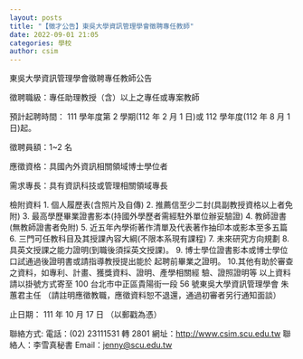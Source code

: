 ```yaml
---
layout: posts
title: "【徵才公告】東吳大學資訊管理學會徵聘專任教師"
date: 2022-09-01 21:05
categories: 學校
author: csim
---
```


東吳大學資訊管理學會徵聘專任教師公告

徵聘職級：專任助理教授（含）以上之專任或專案教師

預計起聘時間： 111 學年度第 2 學期(112 年 2 月 1 日)或 112 學年度(112 年 8 月 1 日)起。

徵聘員額：1~2 名

應徵資格：具國內外資訊相關領域博士學位者

需求專長：具有資訊科技或管理相關領域專長

檢附資料 1. 個人履歷表(含照片及自傳) 2. 推薦信至少二封(具副教授資格以上者免附) 3. 最高學歷畢業證書影本(持國外學歷者需經駐外單位辦妥驗證) 4. 教師證書(無教師證書者免附) 5. 近五年內學術著作清單及代表著作抽印本或影本至多五篇 6. 三門可任教科目及其授課內容大綱(不限本系現有課程) 7. 未來研究方向規劃 8. 具英文授課之能力證明(到職後須採英文授課)。 9. 博士學位證書影本或博士學位口試通過後證明書或請指導教授提出能於 起聘前畢業之證明。 10.其他有助於審查之資料，如專利、計畫、獲獎資料、證明、產學相關經 驗、證照證明等 以上資料請以掛號方式寄至 100 台北市中正區貴陽街一段 56 號東吳大學資訊管理學會 朱蕙君主任 （請註明應徵教職，應徵資料恕不退還，通過初審者另行通知面談）

止日期： 111 年 10 月 17 日 （以郵戳為憑）

聯絡方式: 電話：(02) 23111531 轉 2801 網址：http://www.csim.scu.edu.tw 聯絡人：李雪真秘書 Email：jenny@scu.edu.tw

